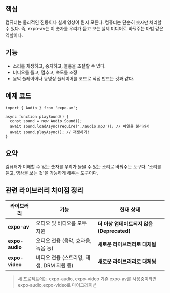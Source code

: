 ## 핵심
컴퓨터는 물리적인 진동이나 실제 영상이 뭔지 모른다. 컴퓨터는 단순히 숫자만 처리할 수 있다.
즉, expo-av는 이 숫자를 우리가 듣고 보는 실제 미디어로 바꿔주는 마법 같은 역할이다.

## 기능
- 소리를 재생하고, 중지하고, 볼륨을 조절할 수 있다.
- 비디오를 틀고, 멈추고, 속도를 조정
- 음악 플레이어나 동영상 플레이어를 코드로 직접 만드는 것과 같다.

## 예제 코드
```Tsx
import { Audio } from 'expo-av';

async function playSound() {
  const sound = new Audio.Sound();
  await sound.loadAsync(require('./audio.mp3')); // 파일을 불러와서
  await sound.playAsync(); // 재생하기!
}
```

## 요약
컴퓨터가 이해할 수 있는 숫자를 우리가 들을 수 있는 소리로 바꿔주는 도구다.
'소리를 듣고, 영상을 보는 것'을 가능하게 해주는 도구이다.

## 관련 라이브러리 차이점 정리
|라이브러리|기능|현재 상태|
|---|---|---|
|**expo-av**|오디오 및 비디오를 모두 지원|**더 이상 업데이트되지 않음 (Deprecated)**|
|**expo-audio**|오디오 전용 (음악, 효과음, 녹음 등)|**새로운 라이브러리로 대체됨**|
|**expo-video**|비디오 전용 (스트리밍, 재생, DRM 지원 등)|**새로운 라이브러리로 대체됨**|
> 새 프로젝트에는 expo-audio, expo-video 기존 expo-av를 사용중이라면 expo-audio,expo-video로 마이그레이션


